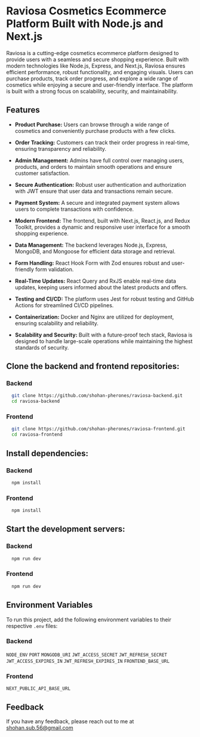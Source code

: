# Raviosa Cosmetics Ecommerce Platform Built with Node.js and Next.js

Raviosa is a cutting-edge cosmetics ecommerce platform designed to provide users with a seamless and secure shopping experience. Built with modern technologies like Node.js, Express, and Next.js, Raviosa ensures efficient performance, robust functionality, and engaging visuals. Users can purchase products, track order progress, and explore a wide range of cosmetics while enjoying a secure and user-friendly interface. The platform is built with a strong focus on scalability, security, and maintainability.

## Features

- **Product Purchase:** Users can browse through a wide range of cosmetics and conveniently purchase products with a few clicks.

- **Order Tracking:** Customers can track their order progress in real-time, ensuring transparency and reliability.

- **Admin Management:** Admins have full control over managing users, products, and orders to maintain smooth operations and ensure customer satisfaction.

- **Secure Authentication:** Robust user authentication and authorization with JWT ensure that user data and transactions remain secure.

- **Payment System:** A secure and integrated payment system allows users to complete transactions with confidence.

- **Modern Frontend:** The frontend, built with Next.js, React.js, and Redux Toolkit, provides a dynamic and responsive user interface for a smooth shopping experience.

- **Data Management:** The backend leverages Node.js, Express, MongoDB, and Mongoose for efficient data storage and retrieval.

- **Form Handling:** React Hook Form with Zod ensures robust and user-friendly form validation.

- **Real-Time Updates:** React Query and RxJS enable real-time data updates, keeping users informed about the latest products and offers.

- **Testing and CI/CD:** The platform uses Jest for robust testing and GitHub Actions for streamlined CI/CD pipelines.

- **Containerization:** Docker and Nginx are utilized for deployment, ensuring scalability and reliability.

- **Scalability and Security:** Built with a future-proof tech stack, Raviosa is designed to handle large-scale operations while maintaining the highest standards of security.

## Clone the backend and frontend repositories:

### Backend

```bash
  git clone https://github.com/shohan-pherones/raviosa-backend.git
  cd raviosa-backend
```

### Frontend

```bash
  git clone https://github.com/shohan-pherones/raviosa-frontend.git
  cd raviosa-frontend
```

## Install dependencies:

### Backend

```bash
  npm install
```

### Frontend

```bash
  npm install
```

## Start the development servers:

### Backend

```bash
  npm run dev
```

### Frontend

```bash
  npm run dev
```

## Environment Variables

To run this project, add the following environment variables to their respective `.env` files:

### Backend

`NODE_ENV`
`PORT`
`MONGODB_URI`
`JWT_ACCESS_SECRET`
`JWT_REFRESH_SECRET`
`JWT_ACCESS_EXPIRES_IN`
`JWT_REFRESH_EXPIRES_IN`
`FRONTEND_BASE_URL`

### Frontend

`NEXT_PUBLIC_API_BASE_URL`

## Feedback

If you have any feedback, please reach out to me at <shohan.sub.56@gmail.com>
